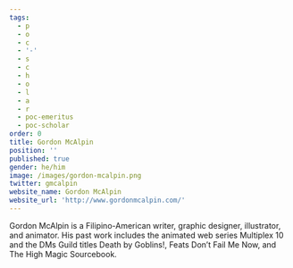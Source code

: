 ```yaml
---
tags:
  - p
  - o
  - c
  - '-'
  - s
  - c
  - h
  - o
  - l
  - a
  - r
  - poc-emeritus
  - poc-scholar
order: 0
title: Gordon McAlpin
position: ''
published: true
gender: he/him
image: /images/gordon-mcalpin.png
twitter: gmcalpin
website_name: Gordon McAlpin
website_url: 'http://www.gordonmcalpin.com/'
---
```


Gordon McAlpin is a Filipino-American writer, graphic designer, illustrator, and animator. His past work includes the animated web series Multiplex 10 and the DMs Guild titles Death by Goblins!, Feats Don’t Fail Me Now, and The High Magic Sourcebook.
